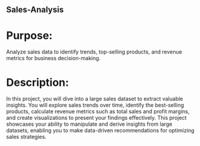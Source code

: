 ## Sales-Analysis
# Purpose: 
Analyze sales data to identify trends, top-selling products, and revenue metrics for business decision-making.
# Description: 
In this project, you will dive into a large sales dataset to extract valuable insights. You will explore sales trends over time, identify the best-selling products, calculate revenue metrics such as total sales and profit margins, and create visualizations to present your findings effectively. This project showcases your ability to manipulate and derive insights from large datasets, enabling you to make data-driven recommendations for optimizing sales strategies.
